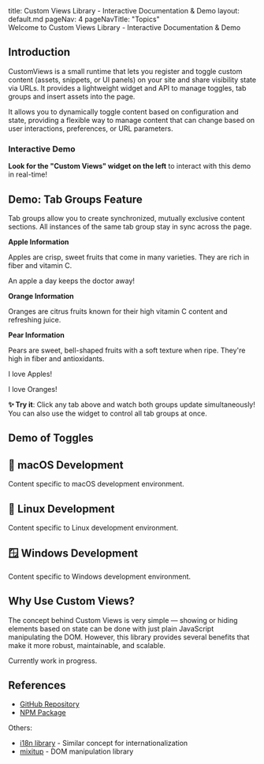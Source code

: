 <frontmatter>
  title: Custom Views Library - Interactive Documentation & Demo
  layout: default.md
  pageNav: 4
  pageNavTitle: "Topics"
</frontmatter>

<div class="bg-primary text-white px-2 py-5 mb-4">
   Welcome to Custom Views Library - Interactive Documentation & Demo
</div>

## Introduction

CustomViews is a small runtime that lets you register and toggle custom content (assets, snippets, or UI panels) on your site and share visibility state via URLs. It provides a lightweight widget and API to manage toggles, tab groups and insert assets into the page.

It allows you to dynamically toggle content based on configuration and state, providing a flexible way to manage content that can change based on user interactions, preferences, or URL parameters.

### Interactive Demo

**Look for the "Custom Views" widget on the left** to interact with this demo in real-time!

## Demo: Tab Groups Feature

Tab groups allow you to create synchronized, mutually exclusive content sections. All instances of the same tab group stay in sync across the page.

<cv-tabgroup id="fruit" nav="auto">
  <cv-tab id="apple" header="Apple">
  
**Apple Information**

Apples are crisp, sweet fruits that come in many varieties. They are rich in fiber and vitamin C.

<box type="success" icon=":apple:">
    An apple a day keeps the doctor away!
</box>

  </cv-tab>
  <cv-tab id="orange" header="Orange">
  
**Orange Information**

Oranges are citrus fruits known for their high vitamin C content and refreshing juice.

  </cv-tab>
  <cv-tab id="pear" header="Pear">
  
**Pear Information**

Pears are sweet, bell-shaped fruits with a soft texture when ripe. They're high in fiber and antioxidants.

  </cv-tab>
</cv-tabgroup>

<cv-tabgroup id="fruit" nav="auto">
  <cv-tab id="apple" header="Apple">
  
I love Apples!

  </cv-tab>
  <cv-tab id="orange" header="Orange">
  
I love Oranges!

  </cv-tab>

</cv-tabgroup>


**✨ Try it**: Click any tab above and watch both groups update simultaneously! You can also use the widget to control all tab groups at once.


## Demo of Toggles


<div data-cv-toggle="mac">

## 🍎 macOS Development
Content specific to macOS development environment.

</div>

<div data-cv-toggle="linux">

## 🐧 Linux Development  
Content specific to Linux development environment.

</div>

<div data-cv-toggle="windows">

## 🪟 Windows Development
Content specific to Windows development environment.

</div>


## Why Use Custom Views?

The concept behind Custom Views is very simple — showing or hiding elements based on state can be done with just plain JavaScript manipulating the DOM. However, this library provides several benefits that make it more robust, maintainable, and scalable.

Currently work in progress.

## References
* [GitHub Repository](https://github.com/customviews-js/customviews)
* [NPM Package](https://www.npmjs.com/package/customviews)

Others:
* [i18n library](https://www.i18next.com/) - Similar concept for internationalization
* [mixitup](https://github.com/patrickkunka/mixitup) - DOM manipulation library


